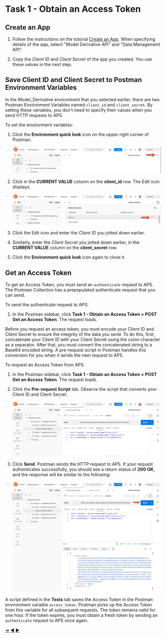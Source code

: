 # Task 1 - Obtain an Access Token

## Create an App

1. Follow the instructions on the tutorial [Create an App](https://aps.autodesk.com/en/docs/oauth/v1/tutorials/create-app/).
 When specifying details of the app,  select "Model Derivative API" and "Data Management API".

2. Copy the *Client ID* and *Client Secret* of the app you created. You use these values in the next step.

## Save Client ID and Client Secret to Postman Environment Variables

In the Model_Derivative environment that you selected earlier, there are two Postman Environment Variables named `client_id` and `client_secret`. By setting these variables, you don't need to specify their values when you send HTTP requests to APS.

To set the environment variables:

1. Click the **Environment quick look** icon on the upper right corner of Postman.

   ![Environment quick look icon](../images/tutorial_07_task_1_environment_quick_look_icon.png "Environment quick look icon")

2. Click in the **CURRENT VALUE** column on the **client_id** row. The Edit icon displays.

    ![Edit Environment Variable](../images/tutorial_07_task_1_client_id_view.png "Edit Environment Variable")

3. Click the Edit icon and enter the *Client ID* you jotted down earlier.

4. Similarly, enter the *Client Secret* you jotted down earlier, in the **CURRENT VALUE** column on the **client_secret** row.

5. Click the **Environment quick look** icon again to close it.

## Get an Access Token

To get an Access Token, you must send an `authenticate` request to APS. The Postman Collection has a prepopulated authenticate request that you can send.

To send the authenticate request to APS:

1. In the Postman sidebar, click **Task 1 - Obtain an Access Token > POST Get an Access Token**. The request loads.

Before you request an access token, you must encode your Client ID and Client Secret to ensure the integrity of the data you send. To do this, first, concatenate your Client ID with your Client Secret using the colon character as a separator. After that, you must convert the concatenated string to a Base64 encoded string. A pre-request script in Postman handles this conversion for you when it sends the next request to APS.

To request an Access Token from APS:

1. In the Postman sidebar, click **Task 1 - Obtain an Access Token > POST Get an Access Token**. The request loads.

2. Click the **Pre-request Script** tab. Observe the script that converts your Client ID and Client Secret.

   ![Pre-request Script](../images/tutorial_07_task_1_client_id_view_in_body.png "Pre-request Script")

4. Click **Send**. Postman sends the HTTP request to APS. If your request authenticates successfully, you should see a return status of **200 OK**, and the response will be similar to the following:

    ![Successful authentication](../images/tutorial_07_task_1_access_token_authentication.png "Successful authentication")

A script defined in the **Tests** tab saves the Access Token in the Postman environment variable `access_token`. Postman picks up the Access Token from this variable for all subsequent requests. The token remains valid for one hour.  If the token expires, you must obtain a fresh token by sending an `authenticate` request to APS once again.


[:rewind:](../readme.md "readme.md") [:arrow_backward:](before_you_begin.md "Previous task") [:arrow_forward:](task-2.md "Next task")
